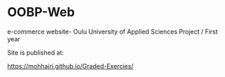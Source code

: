 # OOBP-Web
e-commerce website- Oulu University of Applied Sciences Project / First year

Site is published at:

 https://mohhajri.github.io/Graded-Exercies/
